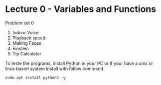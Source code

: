 # Lecture 0 -  Variables and Functions

Problem set 0
1. Indoor Voice
2. Playback speed
3. Making Faces
4. Einstein
5. Tip Calculator

To teste the programs, install Python in your PC or if your have a unix or linux based system install with follow command.

~~~
sudo apt install python3 -y
~~~